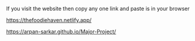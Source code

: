 If you visit the website then copy any one link and paste is in your browser

https://thefoodiehaven.netlify.app/

https://arpan-sarkar.github.io/Major-Project/
